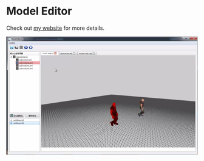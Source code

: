# Model Editor

Check out [my website](http://www.miaokaixiang.com/2015/07/10/abc/) for more details.

![image](img/animation_editor.png)
